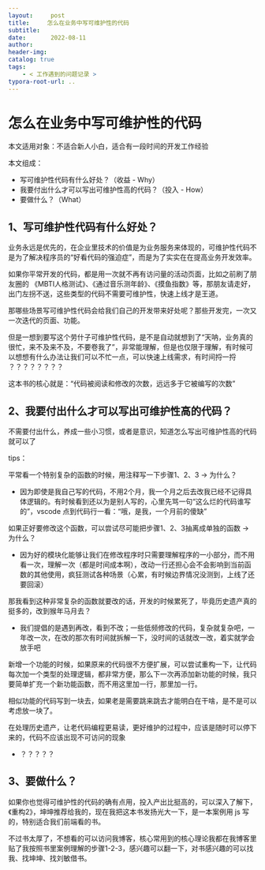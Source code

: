 ```yaml
---
layout:     post
title:     怎么在业务中写可维护性的代码
subtitle:  
date:       2022-08-11
author:     
header-img: 
catalog: true
tags:
    - < 工作遇到的问题记录 >
typora-root-url: ..
---
```




# 怎么在业务中写可维护性的代码

本文适用对象：不适合新人小白，适合有一段时间的开发工作经验

本文组成：

- 写可维护性代码有什么好处？（收益 - Why）
- 我要付出什么才可以写出可维护性高的代码？（投入 - How）
- 要做什么？（What）



## 1、写可维护性代码有什么好处？

业务永远是优先的，在企业里技术的价值是为业务服务来体现的，可维护性代码不是为了解决程序员的“好看代码的强迫症”，而是为了实实在在提高业务开发效率。

如果你平常开发的代码，都是用一次就不再有访问量的活动页面，比如之前刷了朋友圈的 《MBTI人格测试》、《通过音乐测年龄》、《摸鱼指数》等，那朋友请走好，出门左拐不送，这些类型的代码不需要可维护性，快速上线才是王道。

那哪些场景写可维护性代码会给我们自己的开发带来好处呢？那些开发完，一次又一次迭代的页面、功能。

但是一想到要写这个劳什子可维护性代码，是不是自动就想到了“天呐，业务真的很忙，来不及来不及，不要卷我了”，非常能理解，但是也仅限于理解，有时候可以想想有什么办法让我们可以不忙一点，可以快速上线需求，有时间捋一捋 ？？？？？？？？

这本书的核心就是：“代码被阅读和修改的次数，远远多于它被编写的次数”



## 2、我要付出什么才可以写出可维护性高的代码？

不需要付出什么，养成一些小习惯，或者是意识，知道怎么写出可维护性高的代码就可以了

tips：

平常看一个特别复杂的函数的时候，用注释写一下步骤1、2、3 -> 为什么？

- 因为即使是我自己写的代码，不用2个月，我一个月之后去改我已经不记得具体逻辑的。有时候看到还以为是别人写的，心里先骂一句“这么烂的代码谁写的”，vscode 点到代码行一看：“哦，是我，一个月前的傻缺”

如果正好要修改这个函数，可以尝试尽可能把步骤1、2、3抽离成单独的函数 -> 为什么？

- 因为好的模块化能够让我们在修改程序时只需要理解程序的一小部分，而不用看一次，理解一次（都是时间成本啊），改动一行还担心会不会影响到当前函数的其他使用，疯狂测试各种场景（心累，有时候边界情况没测到，上线了还要回滚）

那我看到这种非常复杂的函数就要改的话，开发的时候累死了，毕竟历史遗产真的挺多的，改到猴年马月去？ 

- 我们提倡的是遇到再改，看到不改；一些低频修改的代码，复杂就复杂吧，一年改一次，在改的那次有时间就拆解一下，没时间的话就改一改，着实就学会放手吧

新增一个功能的时候，如果原来的代码很不方便扩展，可以尝试重构一下，让代码每次加一个类型的处理逻辑，都非常方便，那么下一次再添加新功能的时候，我只要简单扩充一个新功能函数，而不用这里加一行，那里加一行。

相似功能的代码写到一块去，如果老是需要跳来跳去才能明白在干啥，是不是可以考虑放一块了。

在处理历史遗产，让老代码编程更易读，更好维护的过程中，应该是随时可以停下来的，代码不应该出现不可访问的现象

- ？？？？？

## 3、要做什么？

如果你也觉得可维护性的代码的确有点用，投入产出比挺高的，可以深入了解下，《重构2》，坤坤推荐给我的，现在我把这本书发扬光大一下，是一本案例用 js 写的，特别适合我们前端看的书。

不过书太厚了，不想看的可以访问我博客，核心常用到的核心理论我都在我博客里贴了我按照书里案例理解的步骤1-2-3，感兴趣可以翻一下，对书感兴趣的可以找我、找坤坤、找刘敏借书。

